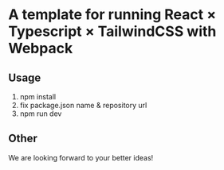 # A template for running React × Typescript × TailwindCSS with Webpack

## Usage

1. npm install
2. fix package.json name & repository url
3. npm run dev

## Other
We are looking forward to your better ideas!

